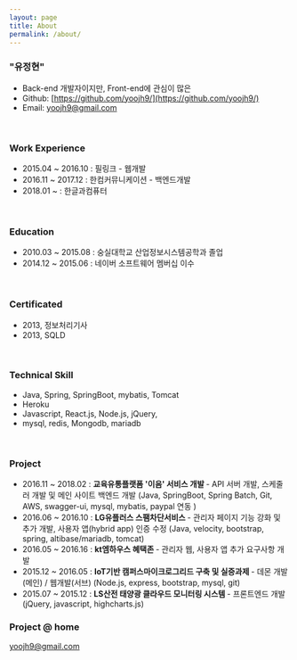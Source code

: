 ```yaml
---
layout: page
title: About
permalink: /about/
---
```


### "유정현"
- Back-end 개발자이지만, Front-end에 관심이 많은
- Github:  [https://github.com/yoojh9/](https://github.com/yoojh9/)  
- Email: yoojh9@gmail.com

<br/>

### Work Experience
- 2015.04 ~ 2016.10 : 필링크 - 웹개발
- 2016.11 ~ 2017.12 : 한컴커뮤니케이션 - 백엔드개발
- 2018.01 ~ : 한글과컴퓨터

<br/>

### Education
- 2010.03 ~ 2015.08 : 숭실대학교 산업정보시스템공학과 졸업
- 2014.12 ~ 2015.06 : 네이버 소프트웨어 멤버십 이수

<br/>

### Certificated
- 2013, 정보처리기사
- 2013, SQLD

<br/>

### Technical Skill
- Java, Spring, SpringBoot, mybatis, Tomcat
- Heroku
- Javascript, React.js, Node.js, jQuery,
- mysql, redis, Mongodb, mariadb

<br/>

### Project
- 2016.11 ~ 2018.02 : <b> 교육유통플랫폼 '이음' 서비스 개발 </b> - API 서버 개발, 스케줄러 개발 및 메인 사이트 백엔드 개발 (Java, SpringBoot, Spring Batch, Git, AWS, swagger-ui, mysql, mybatis, paypal 연동 )
- 2016.06 ~ 2016.10 : <b> LG유플러스 스팸차단서비스 </b> -  관리자 페이지 기능 강화 및 추가 개발, 사용자 앱(hybrid app) 인증 수정 (Java, velocity, bootstrap, spring, altibase/mariadb, tomcat)
- 2016.05 ~ 2016.16 : <b> kt엠하우스 혜택존 </b> - 관리자 웹, 사용자 앱 추가 요구사항 개발
- 2015.12 ~ 2016.05 : <b> IoT기반 캠퍼스마이크로그리드 구축 및 실증과제 </b> - 데몬 개발(메인) / 웹개발(서브) (Node.js, express, bootstrap, mysql, git)
- 2015.07 ~ 2015.12 : <b> LS산전 태양광 클라우드 모니터링 시스템 </b> - 프론트엔드 개발 (jQuery, javascript, highcharts.js)

### Project @ home


[yoojh9@gmail.com](mailto:yoojh9@gmail.com)
